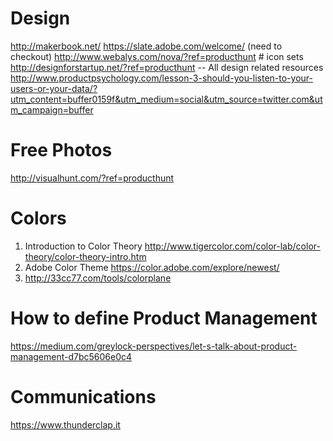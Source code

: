 # Design

http://makerbook.net/
https://slate.adobe.com/welcome/ (need to checkout)
http://www.webalys.com/nova/?ref=producthunt  # icon sets
http://designforstartup.net/?ref=producthunt  -- All design related resources
http://www.productpsychology.com/lesson-3-should-you-listen-to-your-users-or-your-data/?utm_content=buffer0159f&utm_medium=social&utm_source=twitter.com&utm_campaign=buffer

# Free Photos
http://visualhunt.com/?ref=producthunt

# Colors 
1. Introduction to Color Theory http://www.tigercolor.com/color-lab/color-theory/color-theory-intro.htm 
2. Adobe Color Theme https://color.adobe.com/explore/newest/
3. http://33cc77.com/tools/colorplane


# How to define Product Management 
https://medium.com/greylock-perspectives/let-s-talk-about-product-management-d7bc5606e0c4



# Communications
https://www.thunderclap.it